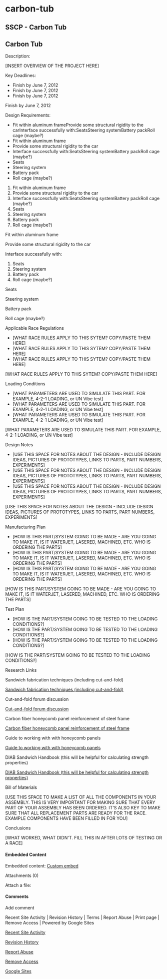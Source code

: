 # carbon-tub

## SSCP - Carbon Tub

## Carbon Tub

Description:&#x20;

\[INSERT OVERVIEW OF THE PROJECT HERE]

Key Deadlines:

* Finish by June 7, 2012
* Finish by June 7, 2012
* Finish by June 7, 2012

Finish by June 7, 2012

Design Requirements:

* Fit within aluminum frameProvide some structural rigidity to the carInterface successfully with:SeatsSteering systemBattery packRoll cage (maybe?)
* Fit within aluminum frame
* Provide some structural rigidity to the car
* Interface successfully with:SeatsSteering systemBattery packRoll cage (maybe?)
* Seats
* Steering system
* Battery pack
* Roll cage (maybe?)

1. Fit within aluminum frame
2. Provide some structural rigidity to the car
3. Interface successfully with:SeatsSteering systemBattery packRoll cage (maybe?)
4. Seats
5. Steering system
6. Battery pack
7. Roll cage (maybe?)

Fit within aluminum frame

Provide some structural rigidity to the car

Interface successfully with:

1. Seats
2. Steering system
3. Battery pack
4. Roll cage (maybe?)

Seats

Steering system

Battery pack

Roll cage (maybe?)

Applicable Race Regulations

* \[WHAT RACE RULES APPLY TO THIS SYTEM? COPY/PASTE THEM HERE]
* \[WHAT RACE RULES APPLY TO THIS SYTEM? COPY/PASTE THEM HERE]
* \[WHAT RACE RULES APPLY TO THIS SYTEM? COPY/PASTE THEM HERE]

\[WHAT RACE RULES APPLY TO THIS SYTEM? COPY/PASTE THEM HERE]

Loading Conditions

* \[WHAT PARAMETERS ARE USED TO SIMULATE THIS PART. FOR EXAMPLE, 4-2-1 LOADING, or UN Vibe test]
* \[WHAT PARAMETERS ARE USED TO SIMULATE THIS PART. FOR EXAMPLE, 4-2-1 LOADING, or UN Vibe test]
* \[WHAT PARAMETERS ARE USED TO SIMULATE THIS PART. FOR EXAMPLE, 4-2-1 LOADING, or UN Vibe test]

\[WHAT PARAMETERS ARE USED TO SIMULATE THIS PART. FOR EXAMPLE, 4-2-1 LOADING, or UN Vibe test]

Design Notes

* \[USE THIS SPACE FOR NOTES ABOUT THE DESIGN - INCLUDE DESIGN IDEAS, PICTURES OF PROTOTYPES, LINKS TO PARTS, PART NUMBERS, EXPERIMENTS]
* \[USE THIS SPACE FOR NOTES ABOUT THE DESIGN - INCLUDE DESIGN IDEAS, PICTURES OF PROTOTYPES, LINKS TO PARTS, PART NUMBERS, EXPERIMENTS]
* \[USE THIS SPACE FOR NOTES ABOUT THE DESIGN - INCLUDE DESIGN IDEAS, PICTURES OF PROTOTYPES, LINKS TO PARTS, PART NUMBERS, EXPERIMENTS]

\[USE THIS SPACE FOR NOTES ABOUT THE DESIGN - INCLUDE DESIGN IDEAS, PICTURES OF PROTOTYPES, LINKS TO PARTS, PART NUMBERS, EXPERIMENTS]

Manufacturing Plan

* \[HOW IS THIS PART/SYSTEM GOING TO BE MADE - ARE YOU GOING TO MAKE IT, IS IT WATERJET, LASERED, MACHINED, ETC. WHO IS ORDERING THE PARTS]
* \[HOW IS THIS PART/SYSTEM GOING TO BE MADE - ARE YOU GOING TO MAKE IT, IS IT WATERJET, LASERED, MACHINED, ETC. WHO IS ORDERING THE PARTS]
* \[HOW IS THIS PART/SYSTEM GOING TO BE MADE - ARE YOU GOING TO MAKE IT, IS IT WATERJET, LASERED, MACHINED, ETC. WHO IS ORDERING THE PARTS]

\[HOW IS THIS PART/SYSTEM GOING TO BE MADE - ARE YOU GOING TO MAKE IT, IS IT WATERJET, LASERED, MACHINED, ETC. WHO IS ORDERING THE PARTS]

Test Plan

* \[HOW IS THE PART/SYSTEM GOING TO BE TESTED TO THE LOADING CONDITIONS?]
* \[HOW IS THE PART/SYSTEM GOING TO BE TESTED TO THE LOADING CONDITIONS?]
* \[HOW IS THE PART/SYSTEM GOING TO BE TESTED TO THE LOADING CONDITIONS?]

\[HOW IS THE PART/SYSTEM GOING TO BE TESTED TO THE LOADING CONDITIONS?]

Research Links

Sandwich fabrication techniques (including cut-and-fold)

[Sandwich fabrication techniques (including cut-and-fold)](http://www.hexcel.com/Resources/DataSheets/Brochure-Data-Sheets/Sandwich_Panel_Fabrication_Technology.pdf)

Cut-and-fold forum discussion

[Cut-and-fold forum discussion](http://fsae.com/eve/forums/a/tpc/f/125607348/m/31010882711)

Carbon fiber honeycomb panel reinforcement of steel frame

[Carbon fiber honeycomb panel reinforcement of steel frame](http://www.firearmz.com/user/SAE_983055.pdf)

Guide to working with with honeycomb panels

[Guide to working with with honeycomb panels](http://www.davesevs.com/honeycomb.htm)

DIAB Sandwich Handbook (this will be helpful for calculating strength properties)

[DIAB Sandwich Handbook (this will be helpful for calculating strength properties)](http://www.diabgroup.com/europe/literature/e_pdf_files/man_pdf/sandwich_hb.pdf)

Bill of Materials

\[USE THIS SPACE TO MAKE A LIST OF ALL THE COMPONENTS IN YOUR ASSEMBLY. THIS IS VERY IMPORTANT FOR MAKING SURE THAT EVERY PART OF YOUR ASSEMBLY HAS BEEN ORDERED. IT'S ALSO KEY TO MAKE SURE THAT ALL REPLACEMENT PARTS ARE READY FOR THE RACE. EXAMPLE COMPONENTS HAVE BEEN FILLED IN FOR YOU]

Conclusions

\[WHAT WORKED, WHAT DIDN'T. FILL THIS IN AFTER LOTS OF TESTING OR A RACE]

#### Embedded Content

Embedded content: [Custom embed](carbon-tub.md)

Attachments (0)

Attach a file:&#x20;

#### Comments

&#x20;

Add comment

Recent Site Activity  |  Revision History  |  Terms  |  Report Abuse  |  Print page  |  Remove Access  |  Powered by Google Sites

[Recent Site Activity](https://sites.google.com/site/susolarcar/system/app/pages/recentChanges)

[Revision History](https://sites.google.com/site/susolarcar/system/app/pages/admin/revisions?wuid=wuid:gx:b9f17ea90edc74a)

[Report Abuse](https://sites.google.com/site/susolarcar/system/app/pages/reportAbuse?src=/home/mechanical/suspension)

[Remove Access](https://sites.google.com/site/susolarcar/system/app/pages/removeAccess)

[Google Sites](http://sites.google.com/)
